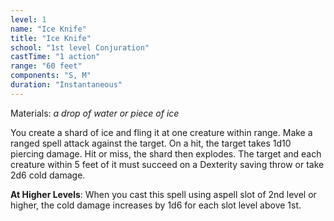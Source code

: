 ```yaml
---
level: 1
name: "Ice Knife"
title: "Ice Knife"
school: "1st level Conjuration"
castTime: "1 action"
range: "60 feet"
components: "S, M"
duration: "Instantaneous"
---
```


Materials: *a drop of water or piece of ice*

You create a shard of ice and fling it at one creature within range. Make a ranged spell attack against the target. On a hit, the target takes 1d10 piercing damage. Hit or miss, the shard then explodes. The target and each creature within 5 feet of it must succeed on a Dexterity saving throw or take 2d6 cold damage.

**At Higher Levels**: When you cast this spell using aspell slot of 2nd level or higher, the cold damage increases by 1d6 for each slot level above 1st.

